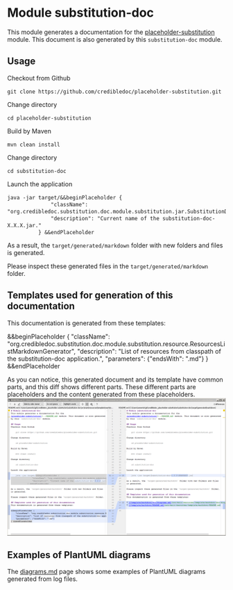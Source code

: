# Module substitution-doc
This module generates a documentation for the
[placeholder-substitution](../README.md) module. This document is also generated
by this `substitution-doc` module.

## Usage
Checkout from Github

    git clone https://github.com/credibledoc/placeholder-substitution.git

Change directory

    cd placeholder-substitution
    
Build by Maven
    
    mvn clean install

Change directory
    
    cd substitution-doc
    
Launch the application

    java -jar target/&&beginPlaceholder {
                  "className": "org.credibledoc.substitution.doc.module.substitution.jar.SubstitutionDocJarNameContentGenerator",
                  "description": "Current name of the substitution-doc-X.X.X.jar."
              } &&endPlaceholder

As a result, the `target/generated/markdown` folder with new folders and files
is generated.

Please inspect these generated files in the `target/generated/markdown` folder.

## Templates used for generation of this documentation
This documentation is generated from these templates:

&&beginPlaceholder {
    "className": "org.credibledoc.substitution.doc.module.substitution.resource.ResourcesListMarkdownGenerator",
    "description": "List of resources from classpath of the substitution-doc application.",
    "parameters": {"endsWith": ".md"}
} &&endPlaceholder

As you can notice, this generated document and its template have common parts,
and this diff shows different parts. These different parts are placeholders and
the content generated from these placeholders.
![Image of differences between template and generated files](doc/img/diffBetweenTemplateAndGeneratedFiles.png)

## Examples of PlantUML diagrams

The [diagrams.md](doc/diagrams.md) page shows some examples of PlantUML diagrams
generated from log files.